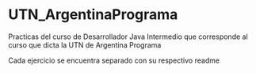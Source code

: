 # UTN_ArgentinaPrograma
Practicas del curso de Desarrollador Java Intermedio que corresponde al curso que dicta la UTN de Argentina Programa

Cada ejercicio se encuentra separado con su respectivo readme
